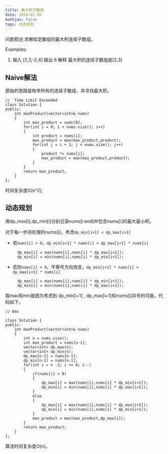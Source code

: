 ```yaml
---
title: 最大积子数组
date: 2018-01-26
mathjax: false
tags: 动态规划
---
```


问题叙述:求解给定数组的最大积连续子数组。

Examples:
1. 输入 [2,3,-2,4] 输出 6 解释 最大积的连续子数组是[2,3]

## Naive解法

原始的思路是枚举所有的连续子数组，并寻找最大积。

```
//  Time Limit Exceeded 
class Solution {
public:
    int maxProduct(vector<int>& nums) 
    {
        int max_product = nums[0];
        for(int i = 0; i < nums.size(); i++)
        {
            int product = nums[i];
            max_product = max(max_product,product);
            for(int j = i + 1; j < nums.size(); j++)
            {
                product *= nums[j];
                max_product = max(max_product,product);
            }
        }
        return max_product;
    }
};
```
时间复杂度O(n^2);

## 动态规划

用dp_max[i],dp_min[i]分别记录nums[i:end]中包含nums[i]的最大最小积。

对于每一步待处理的nums[i]，考虑```dp_min[i+1] < dp_max[i+1]```


- 若```nums[i] > 0```，```dp_min[i+1] * nums[i] < dp_max[i+1] * nums[i]```

        dp_max[i] = max(nums[i],nums[i] * dp_max[i+1]);
        dp_min[i] = min(nums[i],nums[i] * dp_min[i+1]);


- 否则```nums[i] < 0```，不等号方向改变，```dp_min[i+1] * nums[i] > dp_max[i+1] * nums[i]```

        dp_max[i] = max(nums[i],nums[i] * dp_min[i+1]);
        dp_min[i] = min(nums[i],nums[i] * dp_max[i+1]);

取max和min是因为考虑到 dp_min[i+1] , dp_max[i+1]和nums[i]异号的可能，代码如下，


```
// 6ms

class Solution {
public:
    int maxProduct(vector<int>& nums) 
    {
        int n = nums.size();
        int max_product = nums[n-1];
        vector<int> dp_max(n);
        vector<int> dp_min(n);
        dp_max[n-1] = nums[n-1];
        dp_min[n-1] = nums[n-1];
        for(int i = n -2; i >= 0; i--)
        {   
            if(nums[i] < 0)
            {
                dp_max[i] = max(nums[i],nums[i] * dp_min[i+1]);
                dp_min[i] = min(nums[i],nums[i] * dp_max[i+1]);
            }
            else
            {
                dp_max[i] = max(nums[i],nums[i] * dp_max[i+1]);
                dp_min[i] = min(nums[i],nums[i] * dp_min[i+1]);
            }
            max_product = max(max_product,dp_max[i]);
        }
        return max_product;
    }
};
```

算法时间复杂度O(n)。


